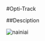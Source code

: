 #Opti-Track


##Desciption

![nainiai](https://i.ytimg.com/an_webp/be6Iw0QrI8w/mqdefault_6s.webp?du=3000&sqp=CLChwtYF&rs=AOn4CLBtM1lU1bMy56aT2UEIEfmLeP8-7g)